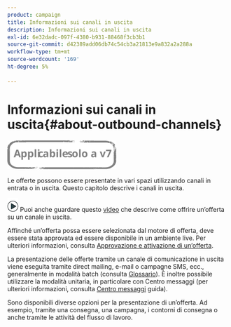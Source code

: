 ```yaml
---
product: campaign
title: Informazioni sui canali in uscita
description: Informazioni sui canali in uscita
exl-id: 6e32dadc-097f-4380-b931-88468f3cb3b1
source-git-commit: d42389add06db74c54cb3a21813e9a832a2a288a
workflow-type: tm+mt
source-wordcount: '169'
ht-degree: 5%

---
```


# Informazioni sui canali in uscita{#about-outbound-channels}

![](../../assets/v7-only.svg)

Le offerte possono essere presentate in vari spazi utilizzando canali in entrata o in uscita. Questo capitolo descrive i canali in uscita.

![](assets/do-not-localize/how-to-video.png) Puoi anche guardare questo [video](https://helpx.adobe.com/campaign/classic/how-to/deliver-an-offer-on-outbound-channel-in-acv6.html?playlist=/ccx/v1/collection/product/campaign/classic/segment/digital-marketers/explevel/intermediate/applaunch/get-started/collection.ccx.js&amp;ref=helpx.adobe.com) che descrive come offrire un’offerta su un canale in uscita.

Affinché un’offerta possa essere selezionata dal motore di offerta, deve essere stata approvata ed essere disponibile in un ambiente live. Per ulteriori informazioni, consulta [Approvazione e attivazione di un’offerta](../../interaction/using/approving-and-activating-an-offer.md).

La presentazione delle offerte tramite un canale di comunicazione in uscita viene eseguita tramite direct mailing, e-mail o campagne SMS, ecc., generalmente in modalità batch (consulta [Glossario](../../interaction/using/i-glossary.md)). È inoltre possibile utilizzare la modalità unitaria, in particolare con Centro messaggi (per ulteriori informazioni, consulta [Centro messaggi](../../message-center/using/about-transactional-messaging.md) guida).

Sono disponibili diverse opzioni per la presentazione di un’offerta. Ad esempio, tramite una consegna, una campagna, i contorni di consegna o anche tramite le attività del flusso di lavoro.
